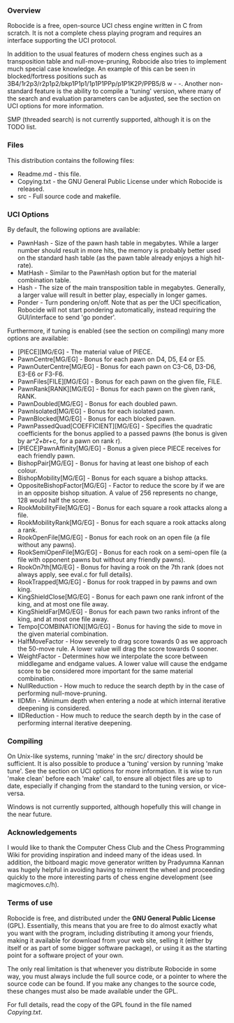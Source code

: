 ### Overview

Robocide is a free, open-source UCI chess engine written in C from scratch. It
is not a complete chess playing program and requires an interface supporting the
UCI protocol.

In addition to the usual features of modern chess engines such as a
transposition table and null-move-pruning, Robocide also tries to implement much
special case knowledge. An example of this can be seen in blocked/fortress
positions such as 3B4/1r2p3/r2p1p2/bkp1P1p1/1p1P1PPp/p1P1K2P/PPB5/8 w - -.
Another non-standard feature is the ability to compile a 'tuning' version, where
many of the search and evaluation parameters can be adjusted, see the section on
UCI options for more information.

SMP (threaded search) is not currently supported, although it is on the TODO
list.

### Files

This distribution contains the following files:
* Readme.md - this file.
* Copying.txt - the GNU General Public License under which Robocide is released.
* src - Full source code and makefile.

### UCI Options

By default, the following options are available:
* PawnHash - Size of the pawn hash table in megabytes. While a larger number
should result in more hits, the memory is probably better used on the standard
hash table (as the pawn table already enjoys a high hit-rate).
* MatHash - Similar to the PawnHash option but for the material combination
table.
* Hash - The size of the main transposition table in megabytes. Generally, a
larger value will result in better play, especially in longer games.
* Ponder - Turn pondering on/off. Note that as per the UCI specification,
Robocide will not start pondering automatically, instead requiring the
GUI/interface to send 'go ponder'.

Furthermore, if tuning is enabled (see the section on compiling) many more
options are available:
* [PIECE][MG/EG] - The material value of PIECE.
* PawnCentre[MG/EG] - Bonus for each pawn on D4, D5, E4 or E5.
* PawnOuterCentre[MG/EG] - Bonus for each pawn on C3-C6, D3-D6, E3-E6 or F3-F6.
* PawnFiles[FILE][MG/EG] - Bonus for each pawn on the given file, FILE.
* PawnRank[RANK][MG/EG] - Bonus for each pawn on the given rank, RANK.
* PawnDoubled[MG/EG] - Bonus for each doubled pawn.
* PawnIsolated[MG/EG] - Bonus for each isolated pawn.
* PawnBlocked[MG/EG] - Bonus for each blocked pawn.
* PawnPassedQuad[COEFFICIENT][MG/EG] - Specifies the quadratic coefficients for
the bonus applied to a passed pawns (the bonus is given by a*r^2+b*r+c, for a
pawn on rank r).
* [PIECE]PawnAffinity[MG/EG] - Bonus a given piece PIECE receives for each
friendly pawn.
* BishopPair[MG/EG] - Bonus for having at least one bishop of each colour.
* BishopMobility[MG/EG] - Bonus for each square a bishop attacks.
* OppositeBishopFactor[MG/EG] - Factor to reduce the score by if we are in an
opposite bishop situation. A value of 256 represents no change, 128 would half
the score.
* RookMobilityFile[MG/EG] - Bonus for each square a rook attacks along a file.
* RookMobilityRank[MG/EG] - Bonus for each square a rook attacks along a rank.
* RookOpenFile[MG/EG] - Bonus for each rook on an open file (a file without any
pawns).
* RookSemiOpenFile[MG/EG] - Bonus for each rook on a semi-open file (a file with
opponent pawns but without any friendly pawns).
* RookOn7th[MG/EG] - Bonus for having a rook on the 7th rank (does not always
apply, see eval.c for full details).
* RookTrapped[MG/EG] - Bonus for rook trapped in by pawns and own king.
* KingShieldClose[MG/EG] - Bonus for each pawn one rank infront of the king, and
at most one file away.
* KingShieldFar[MG/EG] - Bonus for each pawn two ranks infront of the king, and
at most one file away.
* Tempo[COMBINATION][MG/EG] - Bonus for having the side to move in the given
material combination.
* HalfMoveFactor - How severely to drag score towards 0 as we approach the
50-move rule. A lower value will drag the score towards 0 sooner.
* WeightFactor - Determines how we interpolate the score between middlegame and
endgame values. A lower value will cause the endgame score to be considered more
important for the same material combination.
* NullReduction - How much to reduce the search depth by in the case of
performing null-move-pruning.
* IIDMin - Minimum depth when entering a node at which internal iterative
deepening is considered.
* IIDReduction - How much to reduce the search depth by in the case of
performing internal iterative deepening.

### Compiling

On Unix-like systems, running 'make' in the src/ directory should be sufficient.
It is also possible to produce a 'tuning' version by running 'make tune'. See
the section on UCI options for more information. It is wise to run 'make clean'
before each 'make' call, to ensure all object files are up to date, especially
if changing from the standard to the tuning version, or vice-versa.

Windows is not currently supported, although hopefully this will change in the
near future.

### Acknowledgements

I would like to thank the Computer Chess Club and the Chess Programming Wiki for
providing inspiration and indeed many of the ideas used. In addition, the
bitboard magic move generator written by Pradyumna Kannan was hugely helpful in
avoiding having to reinvent the wheel and proceeding quickly to the more
interesting parts of chess engine development (see magicmoves.c/h).

### Terms of use

Robocide is free, and distributed under the **GNU General Public License**
(GPL). Essentially, this means that you are free to do almost exactly
what you want with the program, including distributing it among your
friends, making it available for download from your web site, selling
it (either by itself or as part of some bigger software package), or
using it as the starting point for a software project of your own.

The only real limitation is that whenever you distribute Robocide in
some way, you must always include the full source code, or a pointer
to where the source code can be found. If you make any changes to the
source code, these changes must also be made available under the GPL.

For full details, read the copy of the GPL found in the file named
*Copying.txt*.
